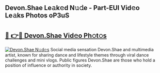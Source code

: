 ## Devon.Shae Le𝚊k𝚎d N𝚞𝚍e - Part-EUl Vid𝚎o Le𝚊ks Photos oP3uS

# <h2><a href="http://fbf17z8.evod.top/?m=Devon.Shae">🔗 👉🔴 Devon.Shae Vid𝚎o Ph𝚘t𝚘s</a></h2>

[![Devon.Shae N𝚞d𝚎s](https://i.imgur.com/8V9OHl7.gif)](http://fbf17z8.evod.top/?m=Devon.Shae)
Social media sensation Devon.Shae and multimedia artist, known for sharing dance and lifestyle themes through viral dance challenges and mini vlogs. Public figures Devon.Shae are those who hold a position of influence or authority in society. 
